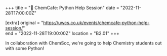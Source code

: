 +++
title = "🧪 ChemCafe: Python Help Session"
date = "2022-11-28T17:00:00Z"

[extra]
original = "https://uwcs.co.uk/events/chemcafe-python-help-session/"    
end = "2022-11-28T19:00:00Z"
location = "B2.01"
+++

In collaboration with ChemSoc, we're going to help Chemistry students out with some Python!
